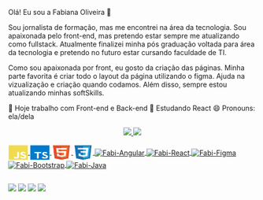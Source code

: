 Olá! Eu sou a Fabiana Oliveira 👋

<p>Sou jornalista de formação, mas me encontrei na área da tecnologia. Sou apaixonada pelo front-end, mas pretendo estar sempre me atualizando como fullstack. Atualmente finalizei minha pós graduação voltada para área da tecnologia e pretendo no futuro estar cursando faculdade de TI. 
</p>
<p>
Como sou apaixonada por front, eu gosto da criação das páginas. Minha parte favorita é criar todo o layout da página utilizando o figma. Ajuda na vizualização e criação quando codamos. Além disso, sempre estou atualizando minhas softSkills.</p>

🔭 Hoje trabalho com Front-end e Back-end
🌱 Estudando React
😄 Pronouns: ela/dela



<div align="center">
  <a href="https://github.com/tavarina">
  <img height="180em" src="https://github-readme-stats.vercel.app/api?username=tavarina&show_icons=true&theme=midnight-purple&include_all_commits=true&count_private=true"/>
  <img height="180em" src="https://github-readme-stats.vercel.app/api/top-langs/?username=tavarina&layout=compact&langs_count=7&theme=midnight-purple"/>
</div>
  <div style="display: inline_block"><br>
<img align="center" alt="Fabi-Js" height="30" width="40" src="https://raw.githubusercontent.com/devicons/devicon/master/icons/javascript/javascript-plain.svg">
  <img align="center" alt="Fabi-Ts" height="30" width="40" src="https://raw.githubusercontent.com/devicons/devicon/master/icons/typescript/typescript-plain.svg">
  <img align="center" alt="Fabi-HTML" height="30" width="40" src="https://raw.githubusercontent.com/devicons/devicon/master/icons/html5/html5-original.svg">
  <img align="center" alt="Fabi-CSS" height="30" width="40" src="https://raw.githubusercontent.com/devicons/devicon/master/icons/css3/css3-original.svg">
  <img align="center" alt="Fabi-Angular" height="30" width"40" src="https://cdn.jsdelivr.net/gh/devicons/devicon/icons/angularjs/angularjs-original.svg" >
  <img align="center" alt="Fabi-React" height="30" width"40" src="https://cdn.jsdelivr.net/gh/devicons/devicon/icons/react/react-original-wordmark.svg" >
  <img align="center" alt="Fabi-Figma" height="30" width"40" src="https://cdn.jsdelivr.net/gh/devicons/devicon/icons/figma/figma-original.svg" />
  <img  align="center" alt="Fabi-Bootstrap" height="30" width"40" src="https://cdn.jsdelivr.net/gh/devicons/devicon/icons/bootstrap/bootstrap-original.svg" />
  <img align="center" alt="Fabi-Java" height="30" width"40" src="https://cdn.jsdelivr.net/gh/devicons/devicon/icons/java/java-original-wordmark.svg" />
    
  ##
 
<div> 
  <a href="https://instagram.com/tavarinasp" target="_blank"><img src="https://img.shields.io/badge/-Instagram-%23E4405F?style=for-the-badge&logo=instagram&logoColor=white" target="_blank"></a> 
  <a href = "mailto:fabi.ana_deoliveira@outlook.com"><img src="https://img.shields.io/badge/Microsoft_Outlook-0078D4?style=for-the-badge&logo=microsoft-outlook&logoColor=white" target="_blank"></a>
  <a href="https://www.linkedin.com/in/fabianaoli/" target="_blank"><img src="https://img.shields.io/badge/-LinkedIn-%230077B5?style=for-the-badge&logo=linkedin&logoColor=white" target="_blank"></a> 
  <a href="https://twitter.com/tavarinasp" target="_blank"><img src="https://img.shields.io/badge/Twitter-1DA1F2?style=for-the-badge&logo=twitter&logoColor=white" target="_blank"></a>
  

 
</div>